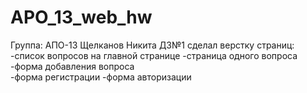 # APO_13_web_hw
Группа: АПО-13
Щелканов Никита
ДЗ№1
сделал верстку страниц: 
-список вопросов на главной странице
-страница одного вопроса 
-форма добавления вопроса   
-форма регистрации
-форма авторизации
